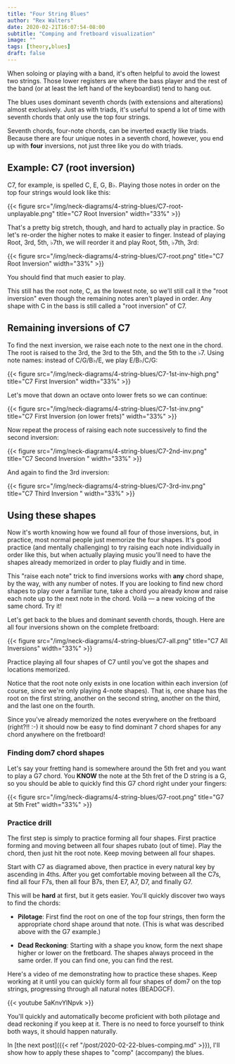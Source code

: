 ```yaml
---
title: "Four String Blues"
author: "Rex Walters"
date: 2020-02-21T16:07:54-08:00
subtitle: "Comping and fretboard visualization"
image: ""
tags: [theory,blues]
draft: false
---
```


When soloing or playing with a band, it's often helpful to avoid the lowest two strings. Those lower registers are where the bass player and the rest of the band (or at least the left hand of the keyboardist) tend to hang out.

The blues uses dominant seventh chords (with extensions and alterations) almost exclusively. Just as with triads, it's useful to spend a lot of time with seventh chords that only use the top four strings.

Seventh chords, four-note chords, can be inverted exactly like triads. Because there are four unique notes in a seventh chord, however, you end up with **four** inversions, not just three like you do with triads.

## Example: C7 (root inversion)

C7, for example, is spelled C, E, G, B&flat;. Playing those notes in order on the top four strings would look like this:

{{< figure src="/img/neck-diagrams/4-string-blues/C7-root-unplayable.png" title="C7 Root Inversion" width="33%" >}}

That's a pretty big stretch, though, and hard to actually play in practice. So let's re-order the higher notes to make it easier to finger. Instead of playing Root, 3rd, 5th, &flat;7th, we will reorder it and play Root, 5th, &flat;7th, 3rd:

{{< figure src="/img/neck-diagrams/4-string-blues/C7-root.png" title="C7 Root Inversion" width="33%" >}}

You should find that much easier to play.

This still has the root note, C, as the lowest note, so we'll still call it the "root inversion" even though the remaining notes aren't played in order. Any shape with C in the bass is still called a "root inversion" of C7.

## Remaining inversions of C7

To find the next inversion, we raise each note to the next one in the chord. The root is raised to the 3rd, the 3rd to the 5th, and the 5th to the &flat;7. Using note names: instead of C/G/B&flat;/E, we play E/B&flat;/C/G:

{{< figure src="/img/neck-diagrams/4-string-blues/C7-1st-inv-high.png" title="C7 First Inversion" width="33%" >}}

Let's move that down an octave onto lower frets so we can continue:

{{< figure src="/img/neck-diagrams/4-string-blues/C7-1st-inv.png" title="C7 First Inversion (on lower frets)" width="33%" >}}

Now repeat the process of raising each note successively to find the second inversion:

{{< figure src="/img/neck-diagrams/4-string-blues/C7-2nd-inv.png" title="C7 Second Inversion " width="33%" >}}

And again to find the 3rd inversion:

{{< figure src="/img/neck-diagrams/4-string-blues/C7-3rd-inv.png" title="C7 Third Inversion " width="33%" >}}

## Using these shapes

Now it's worth knowing how we found all four of those inversions, but, in practice, most normal people just memorize the four shapes. It's good practice (and mentally challenging) to try raising each note individually in order like this, but when actually playing music you'll need to have the shapes already memorized in order to play fluidly and in time.

This "raise each note" trick to find inversions works with **any** chord shape, by the way, with any number of notes. If you are looking to find new chord shapes to play over a familiar tune, take a chord you already know and raise each note up to the next note in the chord. Voilà &mdash; a new voicing of the same chord. Try it!

Let's get back to the blues and dominant seventh chords, though. Here are all four inversions shown on the complete fretboard:

{{< figure src="/img/neck-diagrams/4-string-blues/C7-all.png" title="C7 All Inversions" width="33%" >}}

Practice playing all four shapes of C7 until you've got the shapes and locations memorized.

Notice that the root note only exists in one location within each inversion (of course, since we're only playing 4-note shapes). That is, one shape has the root on the first string, another on the second string, another on the third, and the last one on the fourth.

Since you've already memorized the notes everywhere on the fretboard (right?!! :-) it should now be easy to find dominant 7 chord shapes for any chord anywhere on the fretboard!

### Finding dom7 chord shapes

Let's say your fretting hand is somewhere around the 5th fret and you want to play a G7 chord. You **KNOW** the note at the 5th fret of the D string is a G, so you should be able to quickly find this G7 chord right under your fingers:

{{< figure src="/img/neck-diagrams/4-string-blues/G7-root.png" title="G7 at 5th Fret" width="33%" >}}

### Practice drill

The first step is simply to practice forming all four shapes. First practice forming and moving between all four shapes rubato (out of time). Play the chord, then just hit the root note. Keep moving between all four shapes.

Start with C7 as diagramed above, then practice in every natural key by ascending in 4ths. After you get comfortable moving between all the C7s, find all four F7s, then all four B7s, then E7, A7, D7, and finally G7.

This will be **hard** at first, but it gets easier. You'll quickly discover two ways to find the chords:

* **Pilotage**: First find the root on one of the top four strings, then form the appropriate chord shape around that note. (This is what was described above with the G7 example.)

* **Dead Reckoning**: Starting with a shape you know, form the next shape higher or lower on the fretboard. The shapes always proceed in the same order. If you can find one, you can find the rest.

Here's a video of me demonstrating how to practice these shapes. Keep working at it until you can quickly form all four shapes of dom7 on the top strings, progressing through all natural notes (BEADGCF).

{{< youtube 5aKnvYlNpvk >}}

You'll quickly and automatically become proficient with both pilotage and dead reckoning if you keep at it. There is no need to force yourself to think both ways, it should happen naturally.

In [the next post]({{< ref "/post/2020-02-22-blues-comping.md" >}}), I'll show how to apply these shapes to "comp" (accompany) the blues.
